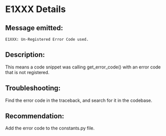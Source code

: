# E1XXX Details

## Message emitted:

`E1XXX: Un-Registered Error Code used.`

## Description:

This means a code snippet was calling get_error_code() with an error code that is not registered.

## Troubleshooting:

Find the error code in the traceback, and search for it in the codebase.

## Recommendation:

Add the error code to the constants.py file.